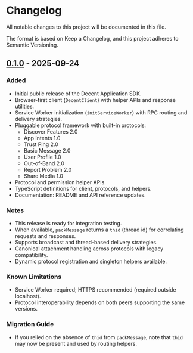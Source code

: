 # Changelog

All notable changes to this project will be documented in this file.

The format is based on Keep a Changelog, and this project adheres to Semantic Versioning.

## [0.1.0] - 2025-09-24
### Added
- Initial public release of the Decent Application SDK.
- Browser-first client (`DecentClient`) with helper APIs and response utilities.
- Service Worker initialization (`initServiceWorker`) with RPC routing and delivery strategies.
- Pluggable protocol framework with built-in protocols:
  - Discover Features 2.0
  - App Intents 1.0
  - Trust Ping 2.0
  - Basic Message 2.0
  - User Profile 1.0
  - Out-of-Band 2.0
  - Report Problem 2.0
  - Share Media 1.0
- Protocol and permission helper APIs.
- TypeScript definitions for client, protocols, and helpers.
- Documentation: README and API reference updates.

### Notes
- This release is ready for integration testing.
- When available, `packMessage` returns a `thid` (thread id) for correlating requests and responses.
- Supports broadcast and thread-based delivery strategies.
- Canonical attachment handling across protocols with legacy compatibility.
- Dynamic protocol registration and singleton helpers available.

### Known Limitations
- Service Worker required; HTTPS recommended (required outside localhost).
- Protocol interoperability depends on both peers supporting the same versions.

### Migration Guide
- If you relied on the absence of `thid` from `packMessage`, note that `thid` may now be present and used by routing helpers.

[0.1.0]: https://example.com/releases/0.1.0

